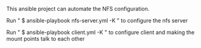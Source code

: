 This ansible project can automate the NFS configuration.

Run " $ ansible-playbook nfs-server.yml -K " to configure the nfs server


Run " $ ansible-playbook client.yml -K " to configure client and making the mount points talk to each other
